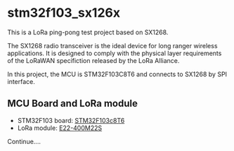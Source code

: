 # stm32f103_sx126x
This is a LoRa ping-pong test project based on SX1268.

The SX1268 radio transceiver is the ideal device for long ranger wireless applications. It is designed to comply with the physical layer requirements of the LoRaWAN specifiction released by the LoRa Alliance.

In this project, the MCU is STM32F103C8T6 and connects to SX1268 by SPI interface.


## MCU Board and LoRa module
* STM32F103 board: [STM32F103c8T6](https://www.ebay.com/itm/Stm32F103C8T6-Arm-Stm32-Minimum-System-Development-Board-Module-HsSJWRMA/184318043344?_trkparms=ispr%3D1&hash=item2aea3624d0:g:xZ4AAOSwGNNbVXv-&enc=AQAFAAACYBaobrjLl8XobRIiIML1V4Imu%2Fn%2BzU5L90Z278x5ickk8Fd9si%2FIbtWQr%2BhnlRwjDR5kYh1mdj0yD2Xi44Xxmzy2AyxM2fmGDSRNAK1QeIn%2BUehvewlpMjJncKRLXJytnxu%2Bisw39Ct6bf9Q0wcGlUxb4b4NfAbdsyTk9ETKqBNlmpHnLD8ZmpFJjGjRE6zWNWg76Q2Or2pIQvNhAHdCnzBaXHbCRuhxrKE0jfTvUhUvBWpQmTTBQEiy5s3Goz77ivQLOVciQoCD2w49z1eZqtksjfmOprR9FyCm733ai5NE8NJG5X62gzX8h%2BjVMPZ61s0ORg1PJGRzK6GT6NXigPlbexmtoGciXoJ9Jx0C16KJxwR7U5vouaagoXjST0XiZM3Q7O4V8ujS%2BaEVB%2FQyl0mVRZOmuc3NzSY1PcJlj40AcjE3eD%2F7xbkfkcNPN0tHJlKMjhXdmaGtQ%2F4uFEAhvDIqxDReHYeQw5u916%2BYhOxNY5mEgJM6UzUX1SPvAgE2Pj9uZdysbxlj2vecKzBtvGSFx40HNVWCat3I6kV0vaN%2BGEiXwLm99jjtjs%2FQkTCvTzUwnYkBJ4Y2Xd95J%2BpLrMYM3mR5YawobXjjXTtTo1XjxXQaD%2F75iNpwDBvB7lpRkL%2FyC6c%2FxFz31JBnGQDT6sFVNIt%2FnagrCazkTUV9JN3yZEc9ATtkVVVj%2BrYRA664L7%2BmDa6W9KepZBgKAvs9tYoKCvuwlUma%2F2EV7jcnRG8q3%2Bx0gvNSKw5biVDlrD6h5gJ8Y61kULjucX0qM3HBSOEqHlyjrYdS%2BW2sSqr48yLo&checksum=184318043344f5f129ebdf6e48188a52d22c655fe403)
* LoRa module: [E22-400M22S](https://www.ebay.com/itm/SX1268-Lora-E22-400M22S-433MHz-22dBm-6500m-SPI-SMD-IPEX-Wireless-RF-Transceiver/192600985413?hash=item2cd7e9cf45:g:cHcAAOSwP3JdqTGE)



Continue....
